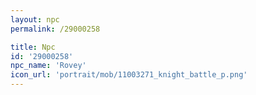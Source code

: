 ```yaml
---
layout: npc
permalink: /29000258

title: Npc
id: '29000258'
npc_name: 'Rovey'
icon_url: 'portrait/mob/11003271_knight_battle_p.png'
---
```


